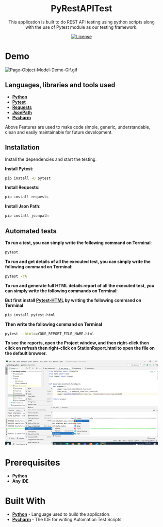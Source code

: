 <h1 align="center">PyRestAPITest</h1>

<p align="center">  
This application is built to do REST API testing using python scripts along with the use of Pytest module as our testing framework.
</p>

<p align="center">
  <a href="https://opensource.org/licenses/Apache-2.0"><img alt="License" src="https://img.shields.io/badge/License-Apache%202.0-blue.svg"/></a>
</p>

# Demo
![Page-Object-Model-Demo-Gif.gif](demo/pyrestapitest_demo.gif)


## Languages, libraries and tools used

* __[Python](https://www.python.org/downloads/)__
* __[Pytest](https://docs.pytest.org/en/6.2.x/getting-started.html)__
* __[Requests](https://docs.python-requests.org/en/master/)__
* __[JsonPath](https://pypi.org/project/jsonpath/)__
* __[Pycharm](https://www.jetbrains.com/pycharm/download/)__

Above Features are used to make code simple, generic, understandable, clean and easily maintainable for future development.

## Installation

Install the dependencies and start the testing.

 __Install Pytest__:
```sh
pip install -U pytest
```
 __Install Requests__:
```sh
pip install requests
```

 __Install Json Path__:
```sh
pip install jsonpath
```
## Automated tests

__To run a test, you can simply write the following command on Terminal__:
```sh
pytest
```

__To run and get details of all the executed test, you can simply write the following command on Terminal__:
```sh
pytest -rA
```

__To run and generate full HTML details report of all the executed test, you can simply write the following commands on Terminal__:

__But first install [Pytest-HTML](https://pypi.org/project/pytest-html/) by writing the following command on Terminal__
```sh
pip install pytest-html
```
__Then write the following command on Terminal__
```sh
pytest --html==YOUR_REPORT_FILE_NAME.html
```

__To see the reports, open the Project window, and then right-click then click on refresh then right-click on __StationReport.html__ to open the file on the default browser.__

![Page-Object-Model-Demo-Gif.gif](demo/pyrestapitest-report-file.png)

# Prerequisites
* __Python__
* __Any IDE__

# Built With

* __[Python](https://www.python.org/downloads/)__ - Language used to build the application.
* __[Pycharm](https://www.jetbrains.com/pycharm/download/)__ - The IDE for writing Automation Test Scripts
